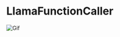 # LlamaFunctionCaller

![Gif](https://github.com/user-attachments/assets/aab4ccb1-5ca0-4f11-a66e-be4ab54f0e8e)
